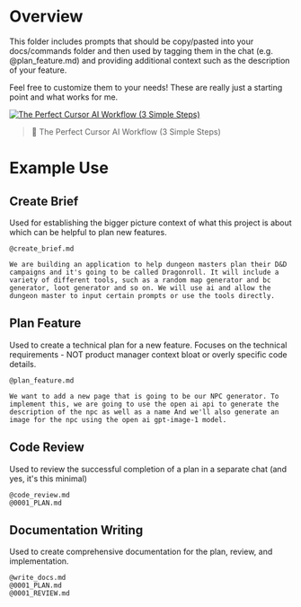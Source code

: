 # Overview
This folder includes prompts that should be copy/pasted into your docs/commands folder and then used by tagging them in the chat (e.g. @plan_feature.md) and providing additional context such as the description of your feature.

Feel free to customize them to your needs! These are really just a starting point and what works for me.

[![The Perfect Cursor AI Workflow (3 Simple Steps)](https://img.youtube.com/vi/Jem2yqhXFaU/0.jpg)](https://youtu.be/Jem2yqhXFaU)
> 🎥 The Perfect Cursor AI Workflow (3 Simple Steps)

# Example Use
## Create Brief
Used for establishing the bigger picture context of what this project is about which can be helpful to plan new features.
```
@create_brief.md 

We are building an application to help dungeon masters plan their D&D campaigns and it's going to be called Dragonroll. It will include a variety of different tools, such as a random map generator and bc generator, loot generator and so on. We will use ai and allow the dungeon master to input certain prompts or use the tools directly.
```

## Plan Feature
Used to create a technical plan for a new feature. Focuses on the technical requirements - NOT product manager context bloat or overly specific code details.
```
@plan_feature.md 

We want to add a new page that is going to be our NPC generator. To implement this, we are going to use the open ai api to generate the description of the npc as well as a name And we'll also generate an image for the npc using the open ai gpt-image-1 model.
```

## Code Review
Used to review the successful completion of a plan in a separate chat (and yes, it's this minimal)
```
@code_review.md
@0001_PLAN.md
```

## Documentation Writing
Used to create comprehensive documentation for the plan, review, and implementation.
```
@write_docs.md
@0001_PLAN.md
@0001_REVIEW.md
```